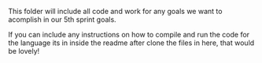 This folder will include all code and work for any goals we want to acomplish in our 5th sprint goals.

If you can include any instructions on how to compile and run the code for the language its in inside the readme after clone the files in here, that would be lovely!